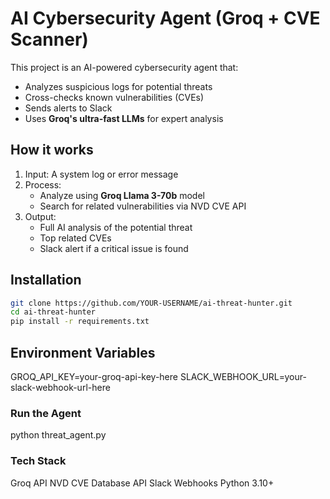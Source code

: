 # AI Cybersecurity Agent (Groq + CVE Scanner)

This project is an AI-powered cybersecurity agent that:
- Analyzes suspicious logs for potential threats
- Cross-checks known vulnerabilities (CVEs)
- Sends alerts to Slack
- Uses **Groq's ultra-fast LLMs** for expert analysis

## How it works

1. Input: A system log or error message
2. Process: 
   - Analyze using **Groq Llama 3-70b** model
   - Search for related vulnerabilities via NVD CVE API
3. Output:
   - Full AI analysis of the potential threat
   - Top related CVEs
   - Slack alert if a critical issue is found

## Installation

```bash
git clone https://github.com/YOUR-USERNAME/ai-threat-hunter.git
cd ai-threat-hunter
pip install -r requirements.txt
```

## Environment Variables
GROQ_API_KEY=your-groq-api-key-here
SLACK_WEBHOOK_URL=your-slack-webhook-url-here


### Run the Agent 
python threat_agent.py


### Tech Stack
Groq API
NVD CVE Database API
Slack Webhooks
Python 3.10+




